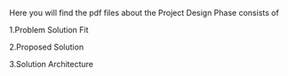 Here you will find the  pdf files about the Project Design Phase consists of

1.Problem Solution Fit

2.Proposed Solution

3.Solution Architecture
